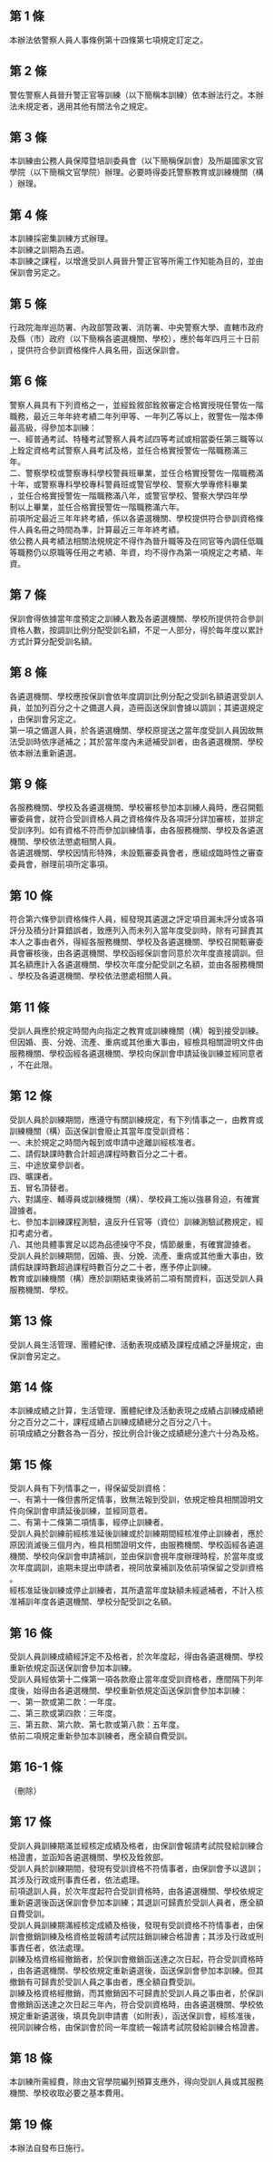 第 1 條
-------
本辦法依警察人員人事條例第十四條第七項規定訂定之。

第 2 條
-------
警佐警察人員晉升警正官等訓練（以下簡稱本訓練）依本辦法行之。本辦  
法未規定者，適用其他有關法令之規定。

第 3 條
-------
本訓練由公務人員保障暨培訓委員會（以下簡稱保訓會）及所屬國家文官  
學院（以下簡稱文官學院）辦理。必要時得委託警察教育或訓練機關（構  
）辦理。

第 4 條
-------
本訓練採密集訓練方式辦理。  
本訓練之訓期為五週。  
本訓練之課程，以增進受訓人員晉升警正官等所需工作知能為目的，並由  
保訓會另定之。

第 5 條
-------
行政院海岸巡防署、內政部警政署、消防署、中央警察大學、直轄市政府  
及縣（市）政府（以下簡稱各遴選機關、學校），應於每年四月三十日前  
，提供符合參訓資格條件人員名冊，函送保訓會。

第 6 條
-------
警察人員具有下列資格之一，並經銓敘部銓敘審定合格實授現任警佐一階  
職務，最近三年年終考績二年列甲等、一年列乙等以上，敘警佐一階本俸  
最高級，得參加本訓練：  
一、經普通考試、特種考試警察人員考試四等考試或相當委任第三職等以  
    上銓定資格考試警察人員考試及格，並任合格實授警佐一階職務滿三  
    年。  
二、警察學校或警察專科學校警員班畢業，並任合格實授警佐一階職務滿  
    十年，或警察專科學校專科警員班或警官學校、警察大學專修科畢業  
    ，並任合格實授警佐一階職務滿八年，或警官學校、警察大學四年學  
    制以上畢業，並任合格實授警佐一階職務滿六年。  
前項所定最近三年年終考績，係以各遴選機關、學校提供符合參訓資格條  
件人員名冊之時間為準，計算最近三年年終考績。  
依公務人員考績法相關法規規定不得作為晉升職等及在同官等內調任低職  
等職務仍以原職等任用之考績、年資，均不得作為第一項規定之考績、年  
資。

第 7 條
-------
保訓會得依據當年度預定之訓練人數及各遴選機關、學校所提供符合參訓  
資格人數，按調訓比例分配受訓名額，不足一人部分，得於每年度以累計  
方式計算分配受訓名額。

第 8 條
-------
各遴選機關、學校應按保訓會依年度調訓比例分配之受訓名額遴選受訓人  
員，並加列百分之十之備選人員，造冊函送保訓會據以調訓；其遴選規定  
，由保訓會另定之。  
第一項之備選人員，於各遴選機關、學校原提送之當年度受訓人員因故無  
法受訓時依序遞補之；其於當年度內未遞補受訓者，由各遴選機關、學校  
依本辦法重新遴選。

第 9 條
-------
各服務機關、學校及各遴選機關、學校審核參加本訓練人員時，應召開甄  
審委員會，就符合受訓資格人員之資格條件及各項評分詳加審核，並排定  
受訓序列。如有資格不符而參加訓練情事，由各服務機關、學校及各遴選  
機關、學校依法懲處相關人員。  
各遴選機關、學校因情形特殊，未設甄審委員會者，應組成臨時性之審查  
委員會，辦理前項所定事項。

第 10 條
--------
符合第六條參訓資格條件人員，經發現其遴選之評定項目漏未評分或各項  
評分及積分計算錯誤者，致應列入而未列入當年度受訓時，除有可歸責其  
本人之事由者外，得經各服務機關、學校及各遴選機關、學校召開甄審委  
員會審核後，由各遴選機關、學校函經保訓會同意於次年度直接調訓。但  
其名額應計入各遴選機關、學校次年度分配受訓之名額，並由各服務機關  
、學校及各遴選機關、學校依法懲處相關人員。

第 11 條
--------
受訓人員應於規定時間內向指定之教育或訓練機關（構）報到接受訓練。  
但因婚、喪、分娩、流產、重病或其他重大事由，經檢具相關證明文件由  
服務機關、學校函經各遴選機關、學校向保訓會申請延後訓練並經同意者  
，不在此限。

第 12 條
--------
受訓人員於訓練期間，應遵守有關訓練規定，有下列情事之一，由教育或  
訓練機關（構）函送保訓會廢止其當年度受訓資格：  
一、未於規定之時間內報到或申請中途離訓經核准者。  
二、請假缺課時數合計超過課程時數百分之二十者。  
三、中途放棄參訓者。  
四、曠課者。  
五、冒名頂替者。  
六、對講座、輔導員或訓練機關（構）、學校員工施以強暴脅迫，有確實  
    證據者。  
七、參加本訓練課程測驗，違反升任官等（資位）訓練測驗試務規定，經  
    扣考處分者。  
八、其他具體事實足以認為品德操守不良，情節嚴重，有確實證據者。  
受訓人員於訓練期間，因婚、喪、分娩、流產、重病或其他重大事由，致  
請假缺課時數超過課程時數百分之二十者，應予停止訓練。  
教育或訓練機關（構）應於訓期結束後將前二項有關資料，函送受訓人員  
服務機關、學校。

第 13 條
--------
受訓人員生活管理、團體紀律、活動表現成績及課程成績之評量規定，由  
保訓會另定之。

第 14 條
--------
本訓練成績之計算，生活管理、團體紀律及活動表現之成績占訓練成績總  
分之百分之二十，課程成績占訓練成績總分之百分之八十。  
前項成績之分數各為一百分，按比例合計後之成績總分達六十分為及格。

第 15 條
--------
受訓人員有下列情事之一，得保留受訓資格：  
一、有第十一條但書所定情事，致無法報到受訓，依規定檢具相關證明文  
    件向保訓會申請延後訓練，並經同意者。  
二、有第十二條第二項情事，經停止訓練者。  
受訓人員於訓練前經核准延後訓練或於訓練期間經核准停止訓練者，應於  
原因消滅後三個月內，檢具相關證明文件，由服務機關、學校函經各遴選  
機關、學校向保訓會申請補訓，並由保訓會視年度辦理時程，於當年度或  
次年度調訓，逾期未提出申請者，視同放棄補訓及依前項保留之受訓資格  
。  
經核准延後訓練或停止訓練者，其所遺當年度缺額未經遞補者，不計入核  
准補訓年度各遴選機關、學校分配受訓之名額。

第 16 條
--------
受訓人員訓練成績經評定不及格者，於次年度起，得由各遴選機關、學校  
重新依規定函送保訓會參加本訓練。  
受訓人員經依第十二條第一項各款廢止當年度受訓資格者，應間隔下列年  
度後，始得由各遴選機關、學校重新依規定函送保訓會參加本訓練：  
一、第一款或第二款：一年度。  
二、第三款或第四款：三年度。  
三、第五款、第六款、第七款或第八款：五年度。  
依前二項規定重新參加本訓練者，應全額自費受訓。

第 16-1 條
----------
（刪除）

第 17 條
--------
受訓人員訓練期滿並經核定成績及格者，由保訓會報請考試院發給訓練合  
格證書，並函知各遴選機關、學校及銓敘部。  
受訓人員於訓練期間，發現有受訓資格不符情事者，由保訓會予以退訓；  
其涉及行政或刑事責任者，依法處理。  
前項退訓人員，於次年度起符合受訓資格時，由各遴選機關、學校依規定  
重新遴選後函送保訓會參加本訓練；其退訓可歸責於受訓人員者，應全額  
自費受訓。  
受訓人員訓練期滿經核定成績及格後，發現有受訓資格不符情事者，由保  
訓會撤銷訓練及格資格並報請考試院註銷訓練合格證書；其涉及行政或刑  
事責任者，依法處理。  
訓練及格資格經撤銷者，於保訓會撤銷函送達之次日起，符合受訓資格時  
，由各遴選機關、學校依規定重新遴選後，函送保訓會參加本訓練。但其  
撤銷有可歸責於受訓人員之事由者，應全額自費受訓。  
訓練及格資格經撤銷，而其撤銷因不可歸責於受訓人員之事由者，於保訓  
會撤銷函送達之次日起三年內，符合受訓資格時，由各遴選機關、學校依  
規定重新遴選後，填具免訓申請書（如附表），函送保訓會，經核准後，  
視同訓練合格，由保訓會於同一年度統一報請考試院發給訓練合格證書。

第 18 條
--------
本訓練所需經費，除由文官學院編列預算支應外，得向受訓人員或其服務  
機關、學校收取必要之基本費用。

第 19 條
--------
本辦法自發布日施行。

